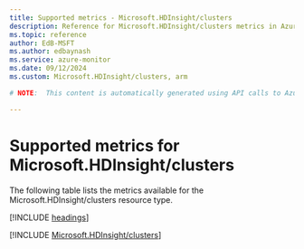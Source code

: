 ```yaml
---
title: Supported metrics - Microsoft.HDInsight/clusters
description: Reference for Microsoft.HDInsight/clusters metrics in Azure Monitor.
ms.topic: reference
author: EdB-MSFT
ms.author: edbaynash
ms.service: azure-monitor
ms.date: 09/12/2024
ms.custom: Microsoft.HDInsight/clusters, arm

# NOTE:  This content is automatically generated using API calls to Azure. Any edits made on these files will be overwritten in the next run of the script. 

---
```


  
# Supported metrics for Microsoft.HDInsight/clusters
  
The following table lists the metrics available for the Microsoft.HDInsight/clusters resource type.  
  
  
[!INCLUDE [headings](~/reusable-content/ce-skilling/azure/includes/azure-monitor/reference/metrics/metrics-headings.md)]  
  
 

[!INCLUDE [Microsoft.HDInsight/clusters](~/reusable-content/ce-skilling/azure/includes/azure-monitor/reference/metrics/microsoft-hdinsight-clusters-metrics-include.md)]  

